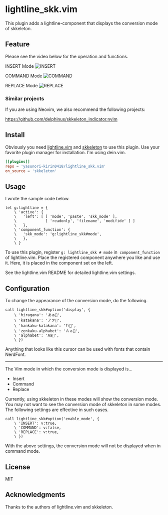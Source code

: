 # lightline_skk.vim

This plugin adds a lightline-component that displays the conversion mode of skkeleton.


## Feature

Please see the video below for the operation and functions.

INSERT Mode
![INSERT](https://user-images.githubusercontent.com/74786563/153974503-7dd17e3a-db6f-4a6d-b3c3-739f56c9a864.gif)

COMMAND Mode
![COMMAND](https://user-images.githubusercontent.com/74786563/153974556-71b5ce42-ed04-4225-9734-ca7ae4ca0648.gif)

REPLACE Mode
![REPLACE](https://user-images.githubusercontent.com/74786563/153974565-d276a074-9462-4170-a334-bcfc533db5b1.gif)


### Similar projects

If you are using Neovim, we also recommend the following projects:

https://github.com/delphinus/skkeleton_indicator.nvim


## Install

Obviously you need [lightline.vim][1] and [skkeleton][2] to use this plugin.
Use your favorite plugin manager for installation.
I'm using dein.vim.

```toml:lazy.toml
[[plugins]]
repo = 'yasunori-kirin0418/lightline_skk.vim'
on_source = 'skkeleton'
```


## Usage

I wrote the sample code below.

```vim:.vimrc
let g:lightline = {
    \ 'active': {
    \   'left': [ [ 'mode', 'paste', 'skk_mode' ],
    \             [ 'readonly', 'filename', 'modifide' ] ]
    \   },
    \ 'component_function': {
    \   'skk_mode': 'g:lightline_skk#mode',
    \   },
    \ }
```

To use this plugin, register `g: lightline_skk # mode` in` component_function` of lightline.vim.
Place the registered component anywhere you like and use it. 
Here, it is placed in the component set on the left.

See the lightline.vim README for detailed lightline.vim settings.


## Configuration

To change the appearance of the conversion mode, do the following.

```vim:.vimrc
call lightline_skk#option('display', {
    \ 'hiragana': 'あぁ﫦',
    \ 'katakana': 'アァ﫦',
    \ 'hankaku-katakana': 'ｱｧ﫦',
    \ 'zenkaku-alphabet': 'Ａａ﫦',
    \ 'alphabet': 'Aa﫦',
    \ })
```

Anything that looks like this cursor can be used with fonts that contain NerdFont.

---

The Vim mode in which the conversion mode is displayed is…

- Insert
- Command
- Replace

Currently, using skkeleton in these modes will show the conversion mode.
You may not want to see the conversion mode of skkeleton in some modes.
The following settings are effective in such cases.

```vim:.vimrc
call lightline_skk#option('enable_mode', {
    \ 'INSERT': v:true,
    \ 'COMMAND': v:false,
    \ 'REPLACE': v:true,
    \ })
```

With the above settings, the conversion mode will not be displayed when in command mode.


## License
MIT

## Acknowledgments

Thanks to the authors of lightline.vim and skkeleton.


<!-- Links -->
[1]: https://github.com/itchyny/lightline.vim
[2]: https://github.com/vim-skk/skkeleton
